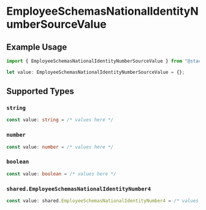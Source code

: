 # EmployeeSchemasNationalIdentityNumberSourceValue

## Example Usage

```typescript
import { EmployeeSchemasNationalIdentityNumberSourceValue } from "@stackone/stackone-client-ts/sdk/models/shared";

let value: EmployeeSchemasNationalIdentityNumberSourceValue = {};
```

## Supported Types

### `string`

```typescript
const value: string = /* values here */
```

### `number`

```typescript
const value: number = /* values here */
```

### `boolean`

```typescript
const value: boolean = /* values here */
```

### `shared.EmployeeSchemasNationalIdentityNumber4`

```typescript
const value: shared.EmployeeSchemasNationalIdentityNumber4 = /* values here */
```

